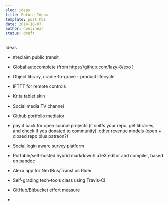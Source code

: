 ```yaml
---
slug: ideas
title: Future Ideas
template: post.hbs
date: 2014-10-07
author: nonlinear
status: draft
---
```

Ideas
- #reclaim public transit
- Global autocomplete (from https://github.com/lazy-8/exo )
- Object library, cradle-to-grave - product lifecycle
- IFTTT for remote controls
- Krita tablet skin
- Social media TV channel
- Github portfolio mediator
- pay it back for open source projects (it sniffs your repo, get libraries, and check if you donated to community). other revenue models (open + closed repo plus patreon?)

- Social login aware survey platform
- Portable/self-hosted hybrid markdown/LaTeX editor and compiler, based on pandoc
- Alexa app for NextBus/TransLoc Rider
- Self-grading tech-tools class using Travis-CI
- GitHub/Bitbucket effort measure
- 